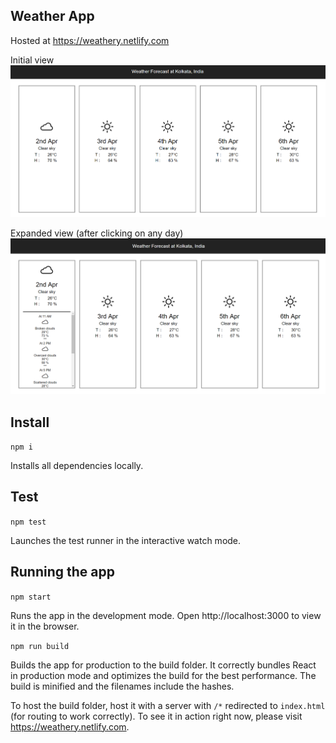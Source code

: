 Weather App
-------------
Hosted at https://weathery.netlify.com

Initial view
![Screenshot Initial](./screenshot_init.png)

Expanded view (after clicking on any day)
![Screenshot Expanded](./screenshot_expanded.png)

Install
--------
`npm i`

Installs all dependencies locally.

Test
-----
`npm test`

Launches the test runner in the interactive watch mode.


Running the app
---------------
`npm start`

Runs the app in the development mode.
Open http://localhost:3000 to view it in the browser.

`npm run build`

Builds the app for production to the build folder.
It correctly bundles React in production mode and optimizes the build for the best performance.
The build is minified and the filenames include the hashes.

To host the build folder, host it with a server with `/*` redirected to `index.html` (for routing to work correctly).
To see it in action right now, please visit https://weathery.netlify.com.
